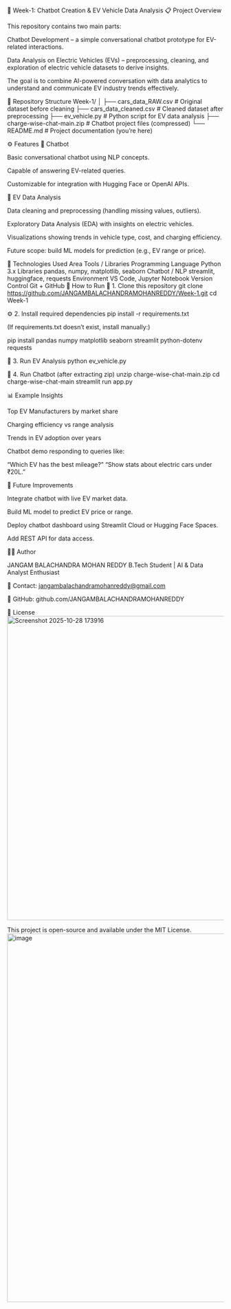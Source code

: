 🧠 Week-1: Chatbot Creation & EV Vehicle Data Analysis
📋 Project Overview

This repository contains two main parts:

Chatbot Development – a simple conversational chatbot prototype for EV-related interactions.

Data Analysis on Electric Vehicles (EVs) – preprocessing, cleaning, and exploration of electric vehicle datasets to derive insights.

The goal is to combine AI-powered conversation with data analytics to understand and communicate EV industry trends effectively.

📂 Repository Structure
Week-1/
│
├── cars_data_RAW.csv             # Original dataset before cleaning
├── cars_data_cleaned.csv         # Cleaned dataset after preprocessing
├── ev_vehicle.py                 # Python script for EV data analysis
├── charge-wise-chat-main.zip     # Chatbot project files (compressed)
└── README.md                     # Project documentation (you’re here)

⚙️ Features
🔹 Chatbot

Basic conversational chatbot using NLP concepts.

Capable of answering EV-related queries.

Customizable for integration with Hugging Face or OpenAI APIs.

🔹 EV Data Analysis

Data cleaning and preprocessing (handling missing values, outliers).

Exploratory Data Analysis (EDA) with insights on electric vehicles.

Visualizations showing trends in vehicle type, cost, and charging efficiency.

Future scope: build ML models for prediction (e.g., EV range or price).

🧰 Technologies Used
Area	Tools / Libraries
Programming Language	Python 3.x
Libraries	pandas, numpy, matplotlib, seaborn
Chatbot / NLP	streamlit, huggingface, requests
Environment	VS Code, Jupyter Notebook
Version Control	Git + GitHub
🚀 How to Run
🧩 1. Clone this repository
git clone https://github.com/JANGAMBALACHANDRAMOHANREDDY/Week-1.git
cd Week-1

⚙️ 2. Install required dependencies
pip install -r requirements.txt


(If requirements.txt doesn’t exist, install manually:)

pip install pandas numpy matplotlib seaborn streamlit python-dotenv requests

🧠 3. Run EV Analysis
python ev_vehicle.py

💬 4. Run Chatbot (after extracting zip)
unzip charge-wise-chat-main.zip
cd charge-wise-chat-main
streamlit run app.py

📊 Example Insights

Top EV Manufacturers by market share

Charging efficiency vs range analysis

Trends in EV adoption over years

Chatbot demo responding to queries like:

“Which EV has the best mileage?”
“Show stats about electric cars under ₹20L.”

🔮 Future Improvements

Integrate chatbot with live EV market data.

Build ML model to predict EV price or range.

Deploy chatbot dashboard using Streamlit Cloud or Hugging Face Spaces.

Add REST API for data access.

🧑‍💻 Author

JANGAM BALACHANDRA MOHAN REDDY
B.Tech Student | AI & Data Analyst Enthusiast

📧 Contact: jangambalachandramohanreddy@gmail.com

💼 GitHub: github.com/JANGAMBALACHANDRAMOHANREDDY

📜 License
<img width="910" height="708" alt="Screenshot 2025-10-28 173916" src="https://github.com/user-attachments/assets/58ecad50-1c37-40cd-aeef-f1baf580b4b9" />


This project is open-source and available under the MIT License.
<img width="1886" height="858" alt="image" src="https://github.com/user-attachments/assets/d4ea969d-0647-4c95-9665-3058c3cd26c1" />
